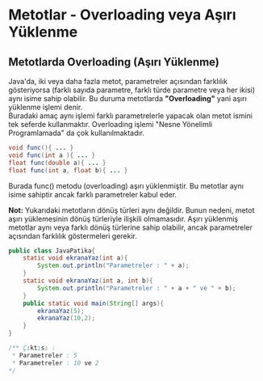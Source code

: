 # Metotlar - Overloading veya Aşırı Yüklenme

## Metotlarda Overloading (Aşırı Yüklenme)

Java'da, iki veya daha fazla metot, parametreler açısından farklılık gösteriyorsa (farklı sayıda parametre, farklı türde parametre veya her ikisi) aynı isime sahip olabilir. Bu duruma metotlarda **"Overloading"** yani aşırı yüklenme işlemi denir.  
Buradaki amaç aynı işlemi farklı parametrelerle yapacak olan metot ismini tek seferde kullanmaktır. Overloading işlemi "Nesne Yönelimli Programlamada" da çok kullanılmaktadır.

```java
void func(){ ... }
void func(int a ){ ... }
float func(double a){ ... }
float func(int a, float b){ ... }
```

Burada func() metodu (overloading) aşırı yüklenmiştir. Bu metotlar aynı isime sahiptir ancak farklı parametreler kabul eder.

**Not:** Yukarıdaki metotların dönüş türleri aynı değildir. Bunun nedeni, metot aşırı yüklemesinin dönüş türleriyle ilişkili olmamasıdır. Aşırı yüklenmiş metotlar aynı veya farklı dönüş türlerine sahip olabilir, ancak parametreler açısından farklılık göstermeleri gerekir.

```java
public class JavaPatika{
    static void ekranaYaz(int a){
        System.out.println("Parametreler : " + a);
    }
    static void ekranaYaz(int a, int b){
        System.out.println("Parametreler : " + a + " ve " + b);
    }
    public static void main(String[] args){
        ekranaYaz(5);
        ekranaYaz(10,2);
    }
}

/** Çıktısı : 
 * Parametreler : 5
 * Parametreler : 10 ve 2
*/
```
